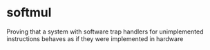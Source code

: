 # softmul
Proving that a system with software trap handlers for unimplemented instructions behaves as if they were implemented in hardware
